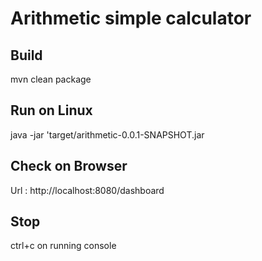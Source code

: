 # Arithmetic simple calculator


## Build
mvn clean package

## Run on Linux
java -jar 'target/arithmetic-0.0.1-SNAPSHOT.jar

## Check on Browser
Url : http://localhost:8080/dashboard

## Stop
ctrl+c on running console
